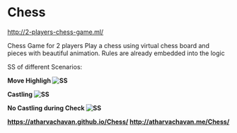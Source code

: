# Chess

http://2-players-chess-game.ml/

Chess Game for 2 players
Play a chess using virtual chess board and pieces with beautiful animation.
Rules are already embedded into the logic

SS of different Scenarios:

<b>Move Highligh<b>
<img src="/1.PNG" alt="SS" >

<b>Castling<b>
<img src="/2.PNG" alt="SS" >

<b>No Castling during Check<b>
<img src="/3.PNG" alt="SS" >

https://atharvachavan.github.io/Chess/
http://atharvachavan.me/Chess/
